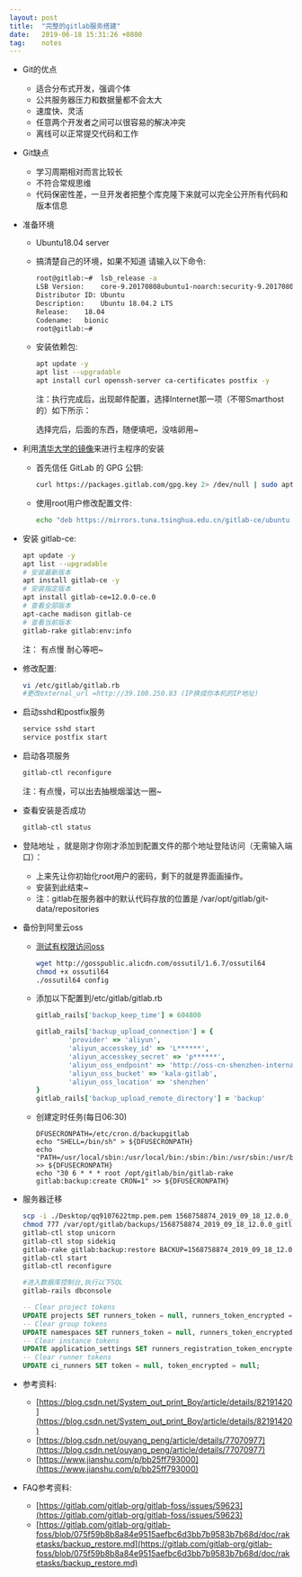 ```yaml
---
layout: post
title:  "完整的gitlab服务搭建"
date:   2019-06-18 15:31:26 +0800
tag:    notes
---
```


- Git的优点
    - 适合分布式开发，强调个体
    - 公共服务器压力和数据量都不会太大
    - 速度快、灵活
    - 任意两个开发者之间可以很容易的解决冲突
    - 离线可以正常提交代码和工作
- Git缺点
    - 学习周期相对而言比较长
    - 不符合常规思维
    - 代码保密性差，一旦开发者把整个库克隆下来就可以完全公开所有代码和版本信息

- 准备环境
    - Ubuntu18.04 server
    - 搞清楚自己的环境，如果不知道 请输入以下命令:
        ```bash
        root@gitlab:~#  lsb_release -a
        LSB Version:	core-9.20170808ubuntu1-noarch:security-9.20170808ubuntu1-noarch
        Distributor ID:	Ubuntu
        Description:	Ubuntu 18.04.2 LTS
        Release:	18.04
        Codename:	bionic
        root@gitlab:~#
        ```
    - 安装依赖包:
        ```bash
        apt update -y
        apt list --upgradable
        apt install curl openssh-server ca-certificates postfix -y
        ```
        注：执行完成后，出现邮件配置，选择Internet那一项（不带Smarthost的）如下所示：
        
        选择完后，后面的东西，随便填吧，没啥卵用~
- 利用[清华大学的镜像](https://mirror.tuna.tsinghua.edu.cn/help/gitlab-ce/)来进行主程序的安装
    - 首先信任 GitLab 的 GPG 公钥:
        ```bash
        curl https://packages.gitlab.com/gpg.key 2> /dev/null | sudo apt-key add - &>/dev/null
        ```
    - 使用root用户修改配置文件:
        ```bash
        echo "deb https://mirrors.tuna.tsinghua.edu.cn/gitlab-ce/ubuntu xenial main" >> /etc/apt/sources.list.d/gitlab-ce.list
        ```
- 安装 gitlab-ce:
    ```bash
    apt update -y
    apt list --upgradable
    # 安装最新版本
    apt install gitlab-ce -y
    # 安装指定版本
    apt install gitlab-ce=12.0.0-ce.0
    # 查看全部版本
    apt-cache madison gitlab-ce
    # 查看当前版本
    gitlab-rake gitlab:env:info
    ```
    注： 有点慢 耐心等吧~ 
- 修改配置:
    ```bash
    vi /etc/gitlab/gitlab.rb
    #更改external_url =http://39.108.250.83 (IP换成你本机的IP地址)
    ```
- 启动sshd和postfix服务
    ```bash
    service sshd start
    service postfix start
    ```
- 启动各项服务
    ```bash
    gitlab-ctl reconfigure
    ```
    注：有点慢，可以出去抽根烟溜达一圈~
- 查看安装是否成功
    ```bash
    gitlab-ctl status
    ```
- 登陆地址 ，就是刚才你刚才添加到配置文件的那个地址登陆访问（无需输入端口）：
    - 上来先让你初始化root用户的密码，剩下的就是界面画操作。 
    - 安装到此结束~
    - 注：gitlab在服务器中的默认代码存放的位置是 /var/opt/gitlab/git-data/repositories

- 备份到阿里云oss
    - [测试有权限访问oss](https://help.aliyun.com/document_detail/50452.html)
        ```bash
        wget http://gosspublic.alicdn.com/ossutil/1.6.7/ossutil64
        chmod +x ossutil64
        ./ossutil64 config
        ```
    - 添加以下配置到/etc/gitlab/gitlab.rb
        ```rb
        gitlab_rails['backup_keep_time'] = 604800

        gitlab_rails['backup_upload_connection'] = {
                'provider' => 'aliyun',
                'aliyun_accesskey_id' => 'L******',
                'aliyun_accesskey_secret' => 'p******',
                'aliyun_oss_endpoint' => 'http://oss-cn-shenzhen-internal.aliyuncs.com',
                'aliyun_oss_bucket' => 'kala-gitlab',
                'aliyun_oss_location' => 'shenzhen'
        }
        gitlab_rails['backup_upload_remote_directory'] = 'backup'
        ```
    - 创建定时任务(每日06:30)
        ```
        DFUSECRONPATH=/etc/cron.d/backupgitlab
        echo "SHELL=/bin/sh" > ${DFUSECRONPATH}
        echo "PATH=/usr/local/sbin:/usr/local/bin:/sbin:/bin:/usr/sbin:/usr/bin" >> ${DFUSECRONPATH}
        echo "30 6 * * * root /opt/gitlab/bin/gitlab-rake gitlab:backup:create CRON=1" >> ${DFUSECRONPATH}
        ```
- 服务器迁移
    ```bash
    scp -i ./Desktop/qq9107622tmp.pem.pem 1568758874_2019_09_18_12.0.0_gitlab_backup.tar root@39.108.250.83:/var/opt/gitlab/backups/
    chmod 777 /var/opt/gitlab/backups/1568758874_2019_09_18_12.0.0_gitlab_backup.tar
    gitlab-ctl stop unicorn
    gitlab-ctl stop sidekiq
    gitlab-rake gitlab:backup:restore BACKUP=1568758874_2019_09_18_12.0.0
    gitlab-ctl start
    gitlab-ctl reconfigure

    #进入数据库控制台,执行以下SQL
    gitlab-rails dbconsole
    ```
    ```sql
    -- Clear project tokens
    UPDATE projects SET runners_token = null, runners_token_encrypted = null;
    -- Clear group tokens
    UPDATE namespaces SET runners_token = null, runners_token_encrypted = null;
    -- Clear instance tokens
    UPDATE application_settings SET runners_registration_token_encrypted = null;
    -- Clear runner tokens
    UPDATE ci_runners SET token = null, token_encrypted = null;
    ```

- 参考资料:
    - [https://blog.csdn.net/System_out_print_Boy/article/details/82191420](https://blog.csdn.net/System_out_print_Boy/article/details/82191420)
    - [https://blog.csdn.net/ouyang_peng/article/details/77070977](https://blog.csdn.net/ouyang_peng/article/details/77070977)
    - [https://www.jianshu.com/p/bb25ff793000](https://www.jianshu.com/p/bb25ff793000)

- FAQ参考资料:
    - [https://gitlab.com/gitlab-org/gitlab-foss/issues/59623](https://gitlab.com/gitlab-org/gitlab-foss/issues/59623)
    - [https://gitlab.com/gitlab-org/gitlab-foss/blob/075f59b8b8a84e9515aefbc6d3bb7b9583b7b68d/doc/raketasks/backup_restore.md](https://gitlab.com/gitlab-org/gitlab-foss/blob/075f59b8b8a84e9515aefbc6d3bb7b9583b7b68d/doc/raketasks/backup_restore.md)
